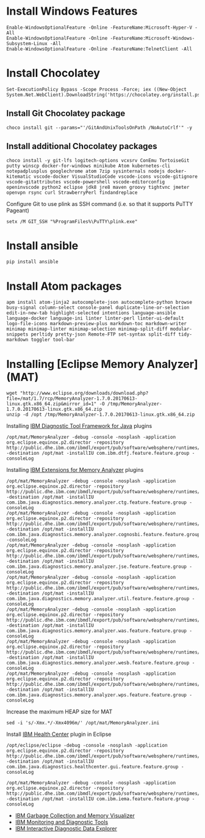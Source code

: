 # Install Windows Features

```
Enable-WindowsOptionalFeature -Online -FeatureName:Microsoft-Hyper-V -All
Enable-WindowsOptionalFeature -Online -FeatureName:Microsoft-Windows-Subsystem-Linux -All
Enable-WindowsOptionalFeature -Online -FeatureName:TelnetClient -All
```

# Install Chocolatey

```
Set-ExecutionPolicy Bypass -Scope Process -Force; iex ((New-Object System.Net.WebClient).DownloadString('https://chocolatey.org/install.ps1'))
```

## Install Git Chocolatey package

```
choco install git --params="'/GitAndUnixToolsOnPath /NoAutoCrlf'" -y
```

## Install additional Chocolatey packages

```
choco install -y git-lfs logitech-options vcxsrv ConEmu TortoiseGit putty winscp docker-for-windows minikube Atom kubernetes-cli notepadplusplus googlechrome atom 7zip sysinternals nodejs docker-kitematic vscode-docker VisualStudioCode vscode-icons vscode-gitignore vscode-gitattributes vscode-powershell vscode-editorconfig openinvscode python2 eclipse jdk8 jre8 maven groovy tightvnc jmeter openvpn rsync curl StrawberryPerl findandreplace
```

Configure Git to use plink as SSH command (i.e. so that it supports PuTTY Pageant)

```
setx /M GIT_SSH "%ProgramFiles%\PuTTY\plink.exe"
```

# Install ansible

```
pip install ansible
```

# Install Atom packages

```
apm install atom-jinja2 autocomplete-json autocomplete-python browse busy-signal column-select console-panel duplicate-line-or-selection edit-in-new-tab highlight-selected intentions language-ansible language-docker language-ini linter linter-perl linter-ui-default logo-file-icons markdown-preview-plus markdown-toc markdown-writer minimap minimap-linter minimap-selection minimap-split-diff modular-snippets perltidy pretty-json Remote-FTP set-syntax split-diff tidy-markdown toggler tool-bar
```

# Installing [Eclipse Memory Analyzer] (MAT)

```
wget "http://www.eclipse.org/downloads/download.php?file=/mat/1.7/rcp/MemoryAnalyzer-1.7.0.20170613-linux.gtk.x86_64.zip&mirror_id=1" -O /tmp/MemoryAnalyzer-1.7.0.20170613-linux.gtk.x86_64.zip
unzip -d /opt /tmp/MemoryAnalyzer-1.7.0.20170613-linux.gtk.x86_64.zip
```

Installing [IBM Diagnostic Tool Framework for Java] plugins

```
/opt/mat/MemoryAnalyzer -debug -console -nosplash -application org.eclipse.equinox.p2.director -repository http://public.dhe.ibm.com/ibmdl/export/pub/software/websphere/runtimes/tools/dtfj/ -destination /opt/mat -installIU com.ibm.dtfj.feature.feature.group -consoleLog
```

Installing [IBM Extensions for Memory Analyzer] plugins

```
/opt/mat/MemoryAnalyzer -debug -console -nosplash -application org.eclipse.equinox.p2.director -repository http://public.dhe.ibm.com/ibmdl/export/pub/software/websphere/runtimes/tools/iema/ -destination /opt/mat -installIU com.ibm.java.diagnostics.memory.analyzer.ctg.feature.feature.group -consoleLog
/opt/mat/MemoryAnalyzer -debug -console -nosplash -application org.eclipse.equinox.p2.director -repository http://public.dhe.ibm.com/ibmdl/export/pub/software/websphere/runtimes/tools/iema/ -destination /opt/mat -installIU com.ibm.java.diagnostics.memory.analyzer.cognosbi.feature.feature.group -consoleLog
/opt/mat/MemoryAnalyzer -debug -console -nosplash -application org.eclipse.equinox.p2.director -repository http://public.dhe.ibm.com/ibmdl/export/pub/software/websphere/runtimes/tools/iema/ -destination /opt/mat -installIU com.ibm.java.diagnostics.memory.analyzer.jse.feature.feature.group -consoleLog
/opt/mat/MemoryAnalyzer -debug -console -nosplash -application org.eclipse.equinox.p2.director -repository http://public.dhe.ibm.com/ibmdl/export/pub/software/websphere/runtimes/tools/iema/ -destination /opt/mat -installIU com.ibm.java.diagnostics.memory.analyzer.util.feature.feature.group -consoleLog
/opt/mat/MemoryAnalyzer -debug -console -nosplash -application org.eclipse.equinox.p2.director -repository http://public.dhe.ibm.com/ibmdl/export/pub/software/websphere/runtimes/tools/iema/ -destination /opt/mat -installIU com.ibm.java.diagnostics.memory.analyzer.was.feature.feature.group -consoleLog
/opt/mat/MemoryAnalyzer -debug -console -nosplash -application org.eclipse.equinox.p2.director -repository http://public.dhe.ibm.com/ibmdl/export/pub/software/websphere/runtimes/tools/iema/ -destination /opt/mat -installIU com.ibm.java.diagnostics.memory.analyzer.wesb.feature.feature.group -consoleLog
/opt/mat/MemoryAnalyzer -debug -console -nosplash -application org.eclipse.equinox.p2.director -repository http://public.dhe.ibm.com/ibmdl/export/pub/software/websphere/runtimes/tools/iema/ -destination /opt/mat -installIU com.ibm.java.diagnostics.memory.analyzer.wps.feature.feature.group -consoleLog
```

Increase the maximum HEAP size for MAT

```
sed -i 's/-Xmx.*/-Xmx4096m/' /opt/mat/MemoryAnalyzer.ini
```

Install [IBM Health Center] plugin in Eclipse

```
/opt/eclipse/eclipse -debug -console -nosplash -application org.eclipse.equinox.p2.director -repository http://public.dhe.ibm.com/ibmdl/export/pub/software/websphere/runtimes/tools/ -destination /opt/mat -installIU com.ibm.java.diagnostics.healthcenter.gui.feature.feature.group -consoleLog
```

```
/opt/mat/MemoryAnalyzer -debug -console -nosplash -application org.eclipse.equinox.p2.director -repository http://public.dhe.ibm.com/ibmdl/export/pub/software/websphere/runtimes/tools/iema/ -destination /opt/mat -installIU com.ibm.iema.feature.feature.group -consoleLog
```

- [IBM Garbage Collection and Memory Visualizer]
- [IBM Monitoring and Diagnostic Tools]
- [IBM Interactive Diagnostic Data Explorer]

[ibm diagnostic tool framework for java]: http://public.dhe.ibm.com/ibmdl/export/pub/software/websphere/runtimes/tools/dtfj/
[ibm extensions for memory analyzer]: http://public.dhe.ibm.com/ibmdl/export/pub/software/websphere/runtimes/tools/iema/
[ibm garbage collection and memory visualizer]: http://public.dhe.ibm.com/ibmdl/export/pub/software/websphere/runtimes/tools/gcmv/
[ibm health center]: http://public.dhe.ibm.com/ibmdl/export/pub/software/websphere/runtimes/tools/healthcenter/
[ibm interactive diagnostic data explorer]: http://public.dhe.ibm.com/ibmdl/export/pub/software/websphere/runtimes/tools/idde/
[ibm monitoring and diagnostic tools]: http://public.dhe.ibm.com/ibmdl/export/pub/software/websphere/runtimes/tools
